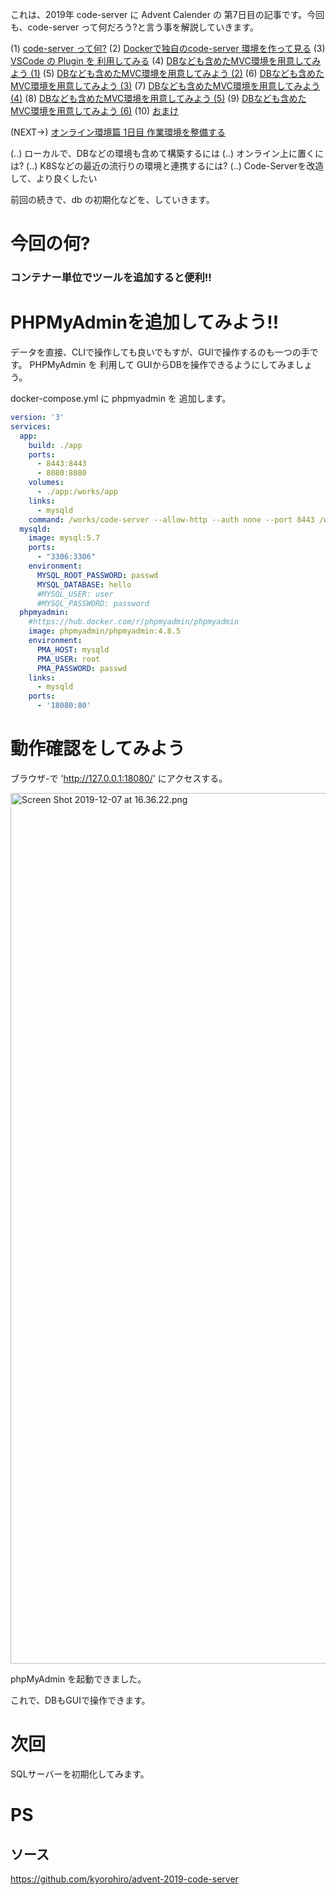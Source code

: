 これは、2019年 code-server に Advent Calender の 第7日目の記事です。今回も、code-server って何だろう?と言う事を解説していきます。


(1) [code-server って何?](https://qiita.com/kyorohiro/items/35bab591cd4a6b975c80)
(2) [Dockerで独自のcode-server 環境を作って見る](https://qiita.com/kyorohiro/items/d991f6fbf77a425525c5)
(3) [VSCode の Plugin を 利用してみる](https://qiita.com/kyorohiro/items/11a13d32c8748f3d7002)
(4) [DBなども含めたMVC環境を用意してみよう (1)](https://qiita.com/kyorohiro/items/4ed279dd91e39321ed20)
(5) [DBなども含めたMVC環境を用意してみよう (2)](https://qiita.com/kyorohiro/items/94c75a13ddccc5f39d85)
(6) [DBなども含めたMVC環境を用意してみよう (3)](https://qiita.com/kyorohiro/items/71a8b6ce3cbb9b36019a)
(7) [DBなども含めたMVC環境を用意してみよう (4)](https://qiita.com/kyorohiro/items/106ebb7003072a8dc989)
(8) [DBなども含めたMVC環境を用意してみよう (5)](https://qiita.com/kyorohiro/items/a019e4ab6dcda55896e0)
(9) [DBなども含めたMVC環境を用意してみよう (6)](https://qiita.com/kyorohiro/items/287364f03ed7a88f714e)
(10) [おまけ](https://qiita.com/kyorohiro/items/f96d27bba9fb23c0a097)


(NEXT->) [オンライン環境篇 1日目 作業環境を整備する](https://qiita.com/kyorohiro/items/603d6ee693fc2300079e)

(..) ローカルで、DBなどの環境も含めて構築するには
(..) オンライン上に置くには?
(..) K8Sなどの最近の流行りの環境と連携するには?
(..) Code-Serverを改造して、より良くしたい


前回の続きで、db の初期化などを、していきます。

# 今回の何?
### コンテナー単位でツールを追加すると便利!!


# PHPMyAdminを追加してみよう!!

データを直接、CLIで操作しても良いでもすが、GUIで操作するのも一つの手です。
PHPMyAdmin を 利用して GUIからDBを操作できるようにしてみましょう。



docker-compose.yml に phpmyadmin を 追加します。

```yml:docker-compose.yml
version: '3'
services: 
  app:
    build: ./app
    ports: 
      - 8443:8443
      - 8080:8080
    volumes:
      - ./app:/works/app
    links:
      - mysqld
    command: /works/code-server --allow-http --auth none --port 8443 /works/app
  mysqld:
    image: mysql:5.7
    ports: 
      - "3306:3306"
    environment: 
      MYSQL_ROOT_PASSWORD: passwd
      MYSQL_DATABASE: hello
      #MYSQL_USER: user
      #MYSQL_PASSWORD: password
  phpmyadmin:
    #https://hub.docker.com/r/phpmyadmin/phpmyadmin
    image: phpmyadmin/phpmyadmin:4.8.5
    environment:
      PMA_HOST: mysqld
      PMA_USER: root
      PMA_PASSWORD: passwd
    links:
      - mysqld
    ports:
      - '18080:80'

```

# 動作確認をしてみよう

ブラウザ-で 'http://127.0.0.1:18080/' にアクセスする。


<img width="1393" alt="Screen Shot 2019-12-07 at 16.36.22.png" src="https://qiita-image-store.s3.ap-northeast-1.amazonaws.com/0/54192/5c0a0bc6-2276-5f42-c595-cbc4f3c447ed.png">


phpMyAdmin を起動できました。

これで、DBもGUIで操作できます。

 

# 次回

SQLサーバーを初期化してみます。

# PS

## ソース
https://github.com/kyorohiro/advent-2019-code-server



